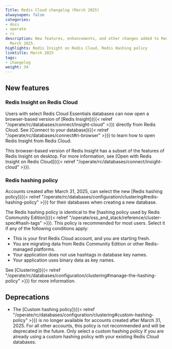 ```yaml
---
Title: Redis Cloud changelog (March 2025)
alwaysopen: false
categories:
- docs
- operate
- rc
description: New features, enhancements, and other changes added to Redis Cloud during
  March 2025.
highlights: Redis Insight on Redis Cloud, Redis Hashing policy
linktitle: March 2025
tags:
- changelog
weight: 34
---
```


## New features

### Redis Insight on Redis Cloud

Users with select Redis Cloud Essentials databases can now open a browser-based version of [Redis Insight]({{< relref "/operate/rc/databases/connect/insight-cloud" >}}) directly from Redis Cloud. See [Connect to your database]({{< relref "/operate/rc/databases/connect#ri-browser" >}}) to learn how to open Redis Insight from Redis Cloud.

This browser-based version of Redis Insight has a subset of the features of Redis Insight on desktop. For more information, see [Open with Redis Insight on Redis Cloud]({{< relref "/operate/rc/databases/connect/insight-cloud" >}}).

### Redis hashing policy

Accounts created after March 31, 2025, can select the new [Redis hashing policy]({{< relref "/operate/rc/databases/configuration/clustering#redis-hashing-policy" >}}) for their databases when creating a new database. 

The Redis hashing policy is identical to the [hashing policy used by Redis Community Edition]({{< relref "/operate/oss_and_stack/reference/cluster-spec#hash-tags" >}}). This policy is recommended for most users. Select it if any of the following conditions apply:
- This is your first Redis Cloud account, and you are starting fresh.
- You are migrating data from Redis Community Edition or other Redis-managed platforms.
- Your application does not use hashtags in database key names.
- Your application uses binary data as key names.

See [Clustering]({{< relref "/operate/rc/databases/configuration/clustering#manage-the-hashing-policy" >}}) for more information.

## Deprecations

- The [Custom hashing policy]({{< relref "/operate/rc/databases/configuration/clustering#custom-hashing-policy" >}}) is no longer available for accounts created after March 31, 2025. For all other accounts, this policy is not recommended and will be deprecated in the future. Only select a custom hashing policy if you are already using a custom hashing policy with your existing Redis Cloud databases.
